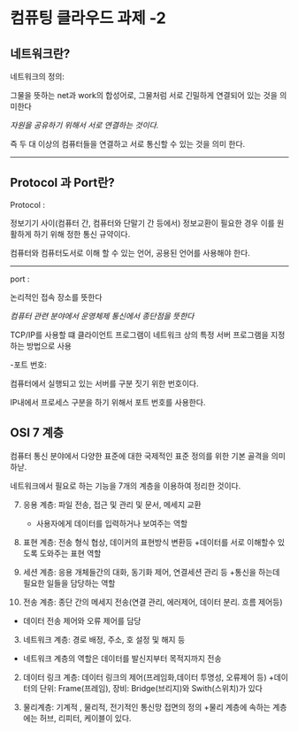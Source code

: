 컴퓨팅 클라우드 과제 -2
========================
네트워크란?
------------
네트워크의 정의: 

그물을 뜻하는 net과 work의 합성어로, 그물처럼 서로 긴밀하게 연결되어 있는 것을 의미한다

*자원을 공유하기 위해서 서로 연결하는 것이다.*

즉 두 대 이상의 컴퓨터들을 연결하고 서로 통신할 수 있는 것을 의미 한다.

*** 

Protocol 과 Port란?
--------------------

Protocol : 

정보기기 사이(컴퓨터 간, 컴퓨터와 단말기 간 등에서) 정보교환이 필요한 경우 이를 원활하게 하기 위해 정한 통신 규약이다.

컴퓨터와 컴퓨터도서로 이해 할 수 있는 언어, 공용된 언어를 사용해야 한다.  


*** 

port : 

논리적인 접속 장소를 뜻한다

*컴퓨터 관련 분야에서 운영체제 통신에서 종단점을 뜻한다*

TCP/IP를 사용할 떄 클라이언트 프로그램이 네트워크 상의 특정 서버 프로그램을 지정하는 방법으로 사용

-포트 번호:

컴퓨터에서 실행되고 있는 서버를 구분 짓기 위한 번호이다.

IP내에서 프로세스 구분을 하기 위해서 포트 번호를 사용한다.


OSI 7 계층
----------

컴퓨터 통신 분야에서 다양한 표준에 대한 국제적인 표준 정의를 위한 기본 골격을 의미하낟.

네트워크에서 필요로 하는 기능을 7개의 계층을 이용하여 정리한 것이다.

7. 응용 계층: 파일 전송, 접근 및 관리 및 문서, 메세지 교환
   + 사용자에게 데이터를 입력하거나 보여주는 역할
     
6. 표현 계층: 전송 형식 협상, 데이커의 표현방식 변환등
   +데이터를 서로 이해할수 있도록 도와주는 표현 역할

5. 세션 계층: 응용 개체들간의 대화, 동기화 제어, 연결세션 관리 등
   +통신을 하는데 필요한 일들을 담당하는 역할
   
4. 전송 계층: 종단 간의 메세지 전송(연결 관리, 에러제어, 데이터 분리. 흐름 제어등)
+ 데이터 전송 제어와 오류 제어를 담당

3. 네트워크 계층: 경로 배정, 주소, 호 설정 및 해지 등
+ 네트워크 계층의 역할은 데이터를 발신지부터 목적지까지 전송

2. 데이터 링크 계층: 데이터 링크의 제어(프레임화,데이터 투명성, 오류제어 등)
+데이터의 단위: Frame(프레임), 장비: Bridge(브리지)와 Swith(스위치)가 있다

1. 물리계층: 기계적 , 물리적, 전기적인 통신망 접면의 정의
+물리 계층에 속하는 계층에는 허브, 리피터, 케이블이 있다.
